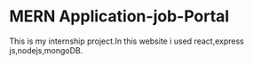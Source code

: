 # MERN Application-job-Portal
This is my internship project.In this website i used react,express js,nodejs,mongoDB.
